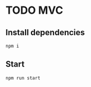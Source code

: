 # TODO MVC 

## Install dependencies

```shell script
npm i
```

## Start

```shell script
npm run start
```
